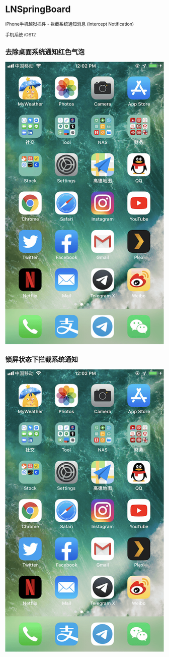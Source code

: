 # LNSpringBoard
iPhone手机越狱插件 - 拦截系统通知消息 (Intercept Notification)

手机系统 iOS12

## 去除桌面系统通知红色气泡
![](./resources/image1.png)

## 锁屏状态下拦截系统通知
![](./resources/image1.png)

